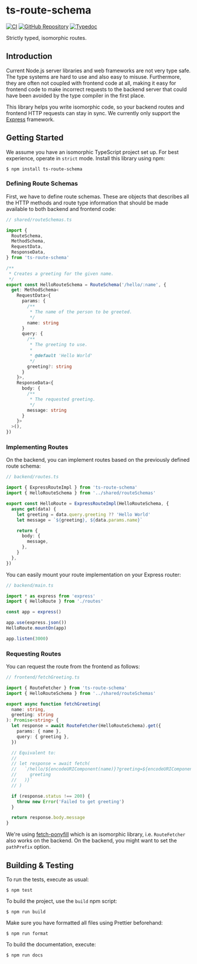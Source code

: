 # ts-route-schema

[![CI](https://github.com/yishn/ts-route-schema/workflows/CI/badge.svg?event=push)](https://github.com/yishn/ts-route-schema/actions)
[![GitHub Repository](https://img.shields.io/badge/-GitHub-%23181717?logo=GitHub)](https://github.com/yishn/ts-route-schema)
[![Typedoc](https://img.shields.io/badge/-Typedoc-blue?logo=TypeScript)](https://yishn.github.io/ts-route-schema)

Strictly typed, isomorphic routes.

## Introduction

Current Node.js server libraries and web frameworks are not very type safe. The
type systems are hard to use and also easy to misuse. Furthermore, they are
often not coupled with frontend code at all, making it easy for frontend code to
make incorrect requests to the backend server that could have been avoided by
the type compiler in the first place.

This library helps you write isomorphic code, so your backend routes and
frontend HTTP requests can stay in sync. We currently only support the
[Express](https://expressjs.com) framework.

## Getting Started

We assume you have an isomorphic TypeScript project set up. For best experience,
operate in `strict` mode. Install this library using npm:

```
$ npm install ts-route-schema
```

### Defining Route Schemas

First, we have to define route schemas. These are objects that describes all the
HTTP methods and route type information that should be made available to both
backend and frontend code:

```ts
// shared/routeSchemas.ts

import {
  RouteSchema,
  MethodSchema,
  RequestData,
  ResponseData,
} from 'ts-route-schema'

/**
 * Creates a greeting for the given name.
 */
export const HelloRouteSchema = RouteSchema('/hello/:name', {
  get: MethodSchema<
    RequestData<{
      params: {
        /**
         * The name of the person to be greeted.
         */
        name: string
      }
      query: {
        /**
         * The greeting to use.
         *
         * @default 'Hello World'
         */
        greeting?: string
      }
    }>,
    ResponseData<{
      body: {
        /**
         * The requested greeting.
         */
        message: string
      }
    }>
  >(),
})
```

### Implementing Routes

On the backend, you can implement routes based on the previously defined route
schema:

```ts
// backend/routes.ts

import { ExpressRouteImpl } from 'ts-route-schema'
import { HelloRouteSchema } from '../shared/routeSchemas'

export const HelloRoute = ExpressRouteImpl(HelloRouteSchema, {
  async get(data) {
    let greeting = data.query.greeting ?? 'Hello World'
    let message = `${greeting}, ${data.params.name}`

    return {
      body: {
        message,
      },
    }
  },
})
```

You can easily mount your route implementation on your Express router:

```ts
// backend/main.ts

import * as express from 'express'
import { HelloRoute } from './routes'

const app = express()

app.use(express.json())
HelloRoute.mountOn(app)

app.listen(3000)
```

### Requesting Routes

You can request the route from the frontend as follows:

```ts
// frontend/fetchGreeting.ts

import { RouteFetcher } from 'ts-route-schema'
import { HelloRouteSchema } from '../shared/routeSchemas'

export async function fetchGreeting(
  name: string,
  greeting: string
): Promise<string> {
  let response = await RouteFetcher(HelloRouteSchema).get({
    params: { name },
    query: { greeting },
  })

  // Equivalent to:
  //
  // let response = await fetch(
  //   `/hello/${encodeURIComponent(name)}?greeting=${encodeURIComponent(
  //     greeting
  //   )}`
  // )

  if (response.status !== 200) {
    throw new Error('Failed to get greeting')
  }

  return response.body.message
}
```

We're using [fetch-ponyfill](https://www.npmjs.com/package/fetch-ponyfill) which
is an isomorphic library, i.e. `RouteFetcher` also works on the backend. On the
backend, you might want to set the `pathPrefix` option.

## Building & Testing

To run the tests, execute as usual:

```
$ npm test
```

To build the project, use the `build` npm script:

```
$ npm run build
```

Make sure you have formatted all files using Prettier beforehand:

```
$ npm run format
```

To build the documentation, execute:

```
$ npm run docs
```
